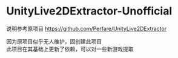 # UnityLive2DExtractor-Unofficial
说明参考原项目 
https://github.com/Perfare/UnityLive2DExtractor 

因为原项目似乎无人维护，固创建此项目  
此项目在其基础上更新了依赖，可以对一些新游戏提取 
